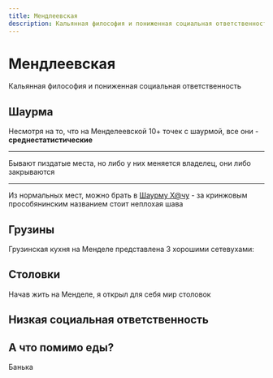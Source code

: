 ```yaml
---
title: Мендлеевская 
description: Кальянная философия и пониженная социальная ответственность
---
```


<img-bg src="/images/food/mendel/mendel.png" alt="Мендеевская" :opacity="0.5">
  <div class="py-5 md:py-14">
    <h1>Мендлеевская</h1>
    <p class="text-center text-gray-500">Кальянная философия и пониженная социальная ответственность</p>
  </div>
</img-bg>

<!-- region: Shawarma -->


<h2 class="text-center">Шаурма</h2>

<div class="card">

<div class="flex items-center space-x-2">

<div>

Несмотря на то, что на Менделеевской 10+ точек с шаурмой, все они - **среднестатистические**

</div>

<img-inline-block src="/images/food/mendel/average-shawarma-fan.png" alt="Типичный отзыв о шаве" :show-caption="true" ></img-inline-block>

</div>

---

<div class="flex space-x-2">

<div>
  <p>Бывают пиздатые места, но либо у них меняется владелец, они либо закрываются </p>
  <img-inline-block src="/images/food/mendel/closed-shawarma.png" alt="Вот тут топ-шава была, но увы" :show-caption="true" ></img-inline-block>
</div>

<img-inline-block class=" self-start" src="/images/food/mendel/gastronomic-crime.png" alt="Гастрономическое преступление" :show-caption="true" ></img-inline-block>

</div>

---

Из нормальных мест, можно брать в [Шаурму Х@чу](https://depomoscow.ru/corners/shaurmu-h-chu/) - за кринжовым
прособянинским названием стоит неплохая шава

<img-swiper >
  <img-block src="/images/food/mendel/sobyanins-shava.png" alt="Дневник Хача и Собянин"  ></img-block>
</img-swiper>


</div>

<!-- endregion -->

<!-- region: Грузины -->

<h2 class="text-center">Грузины</h2>

<div class="card">

Грузинская кухня на Менделе представлена 3 хорошими сетевухами:

<img-swiper>
  <img-block  src="/images/food/mendel/chito-ra.png" alt="Самые дешевые хинкали - 55 руб. за штуку"></img-block>
  <img-block  src="/images/food/mendel/batoni.png" alt="18 видов хачапури"></img-block>
  <img-block  src="/images/food/mendel/jonjoly.jpg" alt="Просто норм рест)))"></img-block>

</img-swiper>







</div>

<!-- endregion -->



<!-- region: Stolovki -->

<h2 class="text-center">Столовки</h2>

<div class="card">

Начав жить на Менделе, я открыл для себя мир столовок



</div>

<!-- endregion -->


<!-- region: Low life -->

<h2 class="text-center">Низкая социальная ответственность</h2>

<div class="card">



</div>

<!-- endregion -->

<!-- region: Other -->

<h2 class="text-center">А что помимо еды?</h2>

<div class="card">

Банька

</div>

<!-- endregion -->
